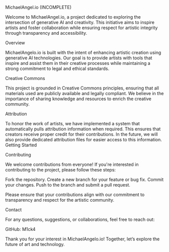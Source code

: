 MichaelAngel.io (INCOMPLETE)

Welcome to MichaelAngel.io, a project dedicated to exploring the intersection of generative AI and creativity. This initiative aims to inspire artists and foster collaboration while ensuring respect for artistic integrity through transparency and accessibility.

Overview

MichaelAngelo.io is built with the intent of enhancing artistic creation using generative AI technologies. Our goal is to provide artists with tools that inspire and assist them in their creative processes while maintaining a strong commitment to legal and ethical standards.

Creative Commons

This project is grounded in Creative Commons principles, ensuring that all materials used are publicly available and legally compliant. We believe in the importance of sharing knowledge and resources to enrich the creative community.

Attribution

To honor the work of artists, we have implemented a system that automatically pulls attribution information when required. This ensures that creators receive proper credit for their contributions. In the future, we will also provide dedicated attribution files for easier access to this information.
Getting Started

Contributing

We welcome contributions from everyone! If you're interested in contributing to the project, please follow these steps:

Fork the repository.
Create a new branch for your feature or bug fix.
Commit your changes.
Push to the branch and submit a pull request.

Please ensure that your contributions align with our commitment to transparency and respect for the artistic community.

Contact

For any questions, suggestions, or collaborations, feel free to reach out:

GitHub: M1ck4

Thank you for your interest in MichaelAngelo.io! Together, let’s explore the future of art and technology.
